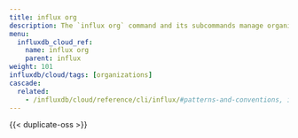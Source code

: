 ```yaml
---
title: influx org
description: The `influx org` command and its subcommands manage organization information in InfluxDB.
menu:
  influxdb_cloud_ref:
    name: influx org
    parent: influx
weight: 101
influxdb/cloud/tags: [organizations]
cascade:
  related:
    - /influxdb/cloud/reference/cli/influx/#patterns-and-conventions, influx CLI patterns and conventions
---
```


{{< duplicate-oss >}}
